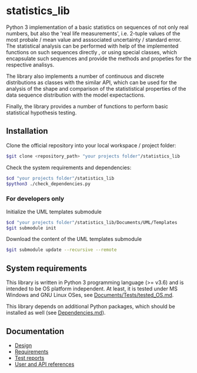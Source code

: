 # statistics_lib

Python 3 implementation of a basic statistics on sequences of not only real numbers, but also the 'real life measurements', i.e. 2-tuple values of the most probale / mean value and asssociated uncertainty / standard error. The statistical analysis can be performed with help of the implemented functions on such sequences directly , or using special classes, which encapsulate such sequences and provide the methods and propeties for the respective analisys.

The library also implements a number of continuous and discrete distributions as classes with the similar API, which can be used for the analysis of the shape and comparison of the statististical properties of the data sequence distribution with the model expectactions.

Finally, the library provides a number of functions to perform basic statistical hypothesis testing.

## Installation

Clone the official repository into your local workspace / project folder:

```bash
$git clone <repository_path> "your projects folder"/statistics_lib
```

Check the system requirements and dependencies:

```bash
$cd "your projects folder"/statistics_lib
$python3 ./check_dependencies.py
```

### For developers only

Initialize the UML templates submodule

```bash
$cd "your projects folder"/statistics_lib/Documents/UML/Templates
$git submodule init
```

Download the content of the UML templates submodule

```bash
$git submodule update --recursive --remote
```

## System requirements

This library is written in Python 3 programming language (>= v3.6) and is intended to be OS platform independent. At least, it is tested under MS Windows and GNU Linux OSes, see [Documents/Tests/tested_OS.md](./Documents/Tests/tested_OS.md).

This library depends on additional Python packages, which should be installed as well (see [Dependencies.md](./Dependencies.md)).

## Documentation

* [Design](./Documents/Design/index.md)
* [Requirements](./Documents/Requirements/index.md)
* [Test reports](./Documents/Tests/index.md)
* [User and API references](./Documents/References/index.md)
